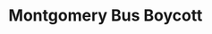 ---
layout: event
title: Montgomery Bus Boycott
year: 1955
category: Montgomery Bus Boycott
location: Montgomery, Alabama
duration: 5th December, 1955 - 20th December, 1956
image: media/images/events/montgomery_bus_boycott.jpg
image-desc: Rosa Parks being fingerprinted on February 22, 1956, by Lieutenant D.H. Lackey as one of the people indicted as leaders of the Montgomery bus boycott. She was one of 73 people rounded up by deputies that day after a grand jury charged 113 African Americans for organizing the boycott. This was a few months after her arrest on December 1, 1955, for refusing to give up her seat to a white passenger on a segregated municipal bus in Montgomery, Alabama.
image-source: http://www.rmyauctions.com/lot-8002.aspx
description: Protest against the policy of racial segregation on the public transit system in Montgomery, Alabama. This happened the Monday after Rosa Parks was arrested for her refusal to surrender her seat to a white person on the Bus. The protest ended by the U.S Supreme Court ruling that segregation on public buses is unconstitutional.
songdesc: During mass meetings, one of the songs  sung over again to lift spirits was 'Keep Your Eyes on the Prize'
---